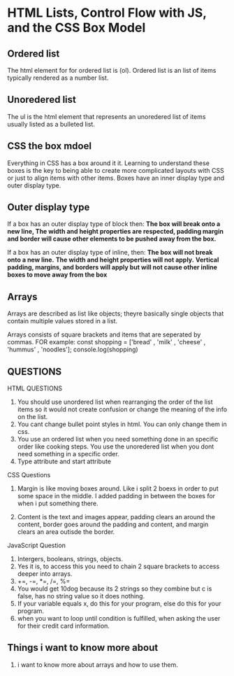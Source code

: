 # HTML Lists, Control Flow with JS, and the CSS Box Model

## Ordered list

The html element for for ordered list is (ol).
Ordered list is an list of items typically rendered as a number list.

## Unoredered list

The ul is the html element that represents an unoredered list of items usually listed as a bulleted list.

## CSS the box mdoel

Everything in CSS has a box around it it.
Learning to understand these boxes is the key to being able to create more complicated layouts with CSS or just to align items with other items.
Boxes have an inner display type and outer display type.

## Outer display type

If a box has an outer display type of block then: **The box will break onto a new line, The width and height properties are respected, padding margin and border will cause other elements to be pushed away from the box.**

If a box has an outer display type of inline, then: **The box will not break onto a new line.**
**The width and height properties will not apply.**
**Vertical padding, margins, and borders will apply but will not cause other inline boxes to move away from the box**

## Arrays

Arrays are described as list like objects; theyre basically single objects that contain multiple values stored in a list.

Arrays consists of square brackets and items that are seperated by commas.
FOR example:
const shopping = ['bread' , 'milk' , 'cheese' , 'hummus' , 'noodles'];
console.log(shopping)

## QUESTIONS

HTML QUESTIONS

1. You should use unordered list when rearranging the order of the list items so it would not create confusion or change the meaning of the info on the list.
2. You cant change bullet point styles in html. You can only change them in css.
3. You use an ordered list when you need something done in an specific order like cooking steps. You use the unoredered list when you dont need something in a specific order.
4. Type attribute and start attribute

CSS Questions

1. Margin is like moving boxes around. Like i split 2 boexs in order to put some space in the middle. I added padding in between the boxes for when i put something there.

2. Content is the text and images appear, padding clears an around the content, border goes around the padding and content, and margin clears an area outisde the border.



JavaScript Question

1. Intergers, booleans, strings, objects.
2. Yes it is, to access this you need to chain 2 square brackets to access deeper into arrays.
3. +=, -=, *=, /=, %=
4. You would get 10dog because its 2 strings so they combine but c is false, has no string value so it does nothing.
5. If your variable equals x, do this for your program, else do this for your program.
6. when you want to loop until condition is fulfilled, when asking the user for their credit card information.

## Things i want to know more about

1. i want to know more about arrays and how to use them. 